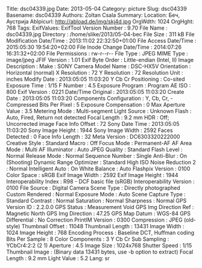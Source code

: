 Title: dsc04339.jpg
Date: 2013-05-04
Category: picture
Slug: dsc04339
Basename: dsc04339
Authors: Zoltan Csala
Summary:
Location: Беч, Аустрија
Ablpicurl: http://abload.de/img/skj4d.jpg
OrgWdth: 1024
OrgHght: 768
Tags:
ExifValues: ExifTool Version Number : 9.70
            File Name : dsc04339.jpg
            Directory : /home/slike/2013/05-04-bec
            File Size : 311 kB
            File Modification Date/Time : 2013:11:02 22:32:50+01:00
            File Access Date/Time : 2015:05:30 19:54:20+02:00
            File Inode Change Date/Time : 2014:07:26 16:31:32+02:00
            File Permissions : rw-r--r--
            File Type : JPEG
            MIME Type : image/jpeg
            JFIF Version : 1.01
            Exif Byte Order : Little-endian (Intel, II)
            Image Description :
            Make : SONY
            Camera Model Name : DSC-HX5V
            Orientation : Horizontal (normal)
            X Resolution : 72
            Y Resolution : 72
            Resolution Unit : inches
            Modify Date : 2013:05:05 11:03:20
            Y Cb Cr Positioning : Co-sited
            Exposure Time : 1/15
            F Number : 4.5
            Exposure Program : Program AE
            ISO : 800
            Exif Version : 0221
            Date/Time Original : 2013:05:05 11:03:20
            Create Date : 2013:05:05 11:03:20
            Components Configuration : Y, Cb, Cr, -
            Compressed Bits Per Pixel : 5
            Exposure Compensation : 0
            Max Aperture Value : 3.5
            Metering Mode : Multi-segment
            Light Source : Unknown
            Flash : Auto, Fired, Return not detected
            Focal Length : 9.2 mm
            HDR : Off; Uncorrected image
            Face Info Offset : 72
            Sony Date Time : 2013:05:05 11:03:20
            Sony Image Height : 1944
            Sony Image Width : 2592
            Faces Detected : 0
            Face Info Length : 32
            Meta Version : DC6303320222000
            Creative Style : Standard
            Macro : Off
            Focus Mode : Permanent-AF
            AF Area Mode : Multi
            AF Illuminator : Auto
            JPEG Quality : Standard
            Flash Level : Normal
            Release Mode : Normal
            Sequence Number : Single
            Anti-Blur : On (Shooting)
            Dynamic Range Optimizer : Standard
            High ISO Noise Reduction 2 : Normal
            Intelligent Auto : On
            White Balance : Auto
            Flashpix Version : 0100
            Color Space : sRGB
            Exif Image Width : 2592
            Exif Image Height : 1944
            Interoperability Index : R98 - DCF basic file (sRGB)
            Interoperability Version : 0100
            File Source : Digital Camera
            Scene Type : Directly photographed
            Custom Rendered : Normal
            Exposure Mode : Auto
            Scene Capture Type : Standard
            Contrast : Normal
            Saturation : Normal
            Sharpness : Normal
            GPS Version ID : 2.2.0.0
            GPS Status : Measurement Void
            GPS Img Direction Ref : Magnetic North
            GPS Img Direction : 47.25
            GPS Map Datum : WGS-84
            GPS Differential : No Correction
            PrintIM Version : 0300
            Compression : JPEG (old-style)
            Thumbnail Offset : 11048
            Thumbnail Length : 13431
            Image Width : 1024
            Image Height : 768
            Encoding Process : Baseline DCT, Huffman coding
            Bits Per Sample : 8
            Color Components : 3
            Y Cb Cr Sub Sampling : YCbCr4:2:2 (2 1)
            Aperture : 4.5
            Image Size : 1024x768
            Shutter Speed : 1/15
            Thumbnail Image : (Binary data 13431 bytes, use -b option to extract)
            Focal Length : 9.2 mm
            Light Value : 5.2
Lang: sr

